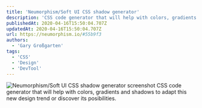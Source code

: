```yaml
---
title: 'Neumorphism/Soft UI CSS shadow generator'
description: 'CSS code generator that will help with colors, gradients and shadows to adapt this new design trend or discover its posibilities.'
publishedAt: 2020-04-16T15:50:04.707Z
updatedAt: 2020-04-16T15:50:04.707Z
url: https://neumorphism.io/#55b9f3
authors:
  - 'Gary Großgarten'
tags: 
  - 'CSS'
  - 'Design'
  - 'DevTool'
---
```

![Neumorphism/Soft UI CSS shadow generator screenshot](assets/img/links/neumorphismsoft-ui-css-shadow-generator.png)
CSS code generator that will help with colors, gradients and shadows to adapt this new design trend or discover its posibilities.

